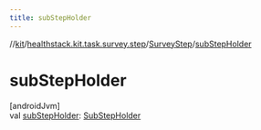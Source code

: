 ```yaml
---
title: subStepHolder
---
```

//[kit](../../../index.html)/[healthstack.kit.task.survey.step](../index.html)/[SurveyStep](index.html)/[subStepHolder](sub-step-holder.html)



# subStepHolder



[androidJvm]\
val [subStepHolder](sub-step-holder.html): [SubStepHolder](../../healthstack.kit.task.survey.question/-sub-step-holder/index.html)




